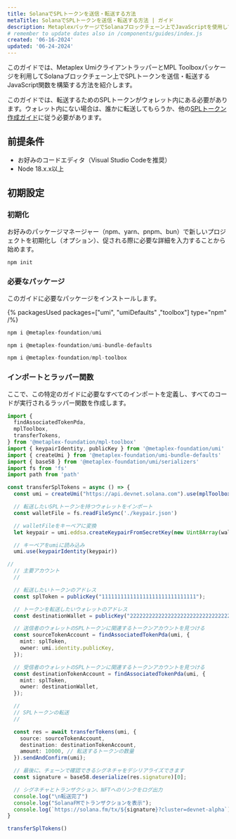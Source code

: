 ```yaml
---
title: SolanaでSPLトークンを送信・転送する方法
metaTitle: SolanaでSPLトークンを送信・転送する方法 | ガイド
description: MetaplexパッケージでSolanaブロックチェーン上でJavaScriptを使用してSPLトークンを送信・転送する方法を学習します。
# remember to update dates also in /components/guides/index.js
created: '06-16-2024'
updated: '06-24-2024'
---
```


このガイドでは、Metaplex UmiクライアントラッパーとMPL Toolboxパッケージを利用してSolanaブロックチェーン上でSPLトークンを送信・転送するJavaScript関数を構築する方法を紹介します。

このガイドでは、転送するためのSPLトークンがウォレット内にある必要があります。ウォレット内にない場合は、誰かに転送してもらうか、他の[SPLトークン作成ガイド](/guides/javascript/how-to-create-an-spl-token-on-solana)に従う必要があります。

## 前提条件

- お好みのコードエディタ（Visual Studio Codeを推奨）
- Node 18.x.x以上

## 初期設定

### 初期化

お好みのパッケージマネージャー（npm、yarn、pnpm、bun）で新しいプロジェクトを初期化し（オプション）、促される際に必要な詳細を入力することから始めます。

```js
npm init
```

### 必要なパッケージ

このガイドに必要なパッケージをインストールします。

{% packagesUsed packages=["umi", "umiDefaults" ,"toolbox"] type="npm" /%}

```js
npm i @metaplex-foundation/umi
```

```js
npm i @metaplex-foundation/umi-bundle-defaults
```

```js
npm i @metaplex-foundation/mpl-toolbox
```

### インポートとラッパー関数

ここで、この特定のガイドに必要なすべてのインポートを定義し、すべてのコードが実行されるラッパー関数を作成します。

```ts
import {
  findAssociatedTokenPda,
  mplToolbox,
  transferTokens,
} from '@metaplex-foundation/mpl-toolbox'
import { keypairIdentity, publicKey } from '@metaplex-foundation/umi'
import { createUmi } from '@metaplex-foundation/umi-bundle-defaults'
import { base58 } from '@metaplex-foundation/umi/serializers'
import fs from 'fs'
import path from 'path'

const transferSplTokens = async () => {
  const umi = createUmi("https://api.devnet.solana.com").use(mplToolbox())

  // 転送したいSPLトークンを持つウォレットをインポート
  const walletFile = fs.readFileSync('./keypair.json')

  // walletFileをキーペアに変換
  let keypair = umi.eddsa.createKeypairFromSecretKey(new Uint8Array(walletFile))

  // キーペアをumiに読み込み
  umi.use(keypairIdentity(keypair))

//
  // 主要アカウント
  //

  // 転送したいトークンのアドレス
  const splToken = publicKey("111111111111111111111111111111");

  // トークンを転送したいウォレットのアドレス
  const destinationWallet = publicKey("22222222222222222222222222222222");

  // 送信者のウォレットのSPLトークンに関連するトークンアカウントを見つける
  const sourceTokenAccount = findAssociatedTokenPda(umi, {
    mint: splToken,
    owner: umi.identity.publicKey,
  });

  // 受信者のウォレットのSPLトークンに関連するトークンアカウントを見つける
  const destinationTokenAccount = findAssociatedTokenPda(umi, {
    mint: splToken,
    owner: destinationWallet,
  });

  //
  // SPLトークンの転送
  //

  const res = await transferTokens(umi, {
    source: sourceTokenAccount,
    destination: destinationTokenAccount,
    amount: 10000, // 転送するトークンの数量
  }).sendAndConfirm(umi);

  // 最後に、チェーンで確認できるシグネチャをデシリアライズできます
  const signature = base58.deserialize(res.signature)[0];

  // シグネチャとトランザクション、NFTへのリンクをログ出力
  console.log("\n転送完了")
  console.log("SolanaFMでトランザクションを表示");
  console.log(`https://solana.fm/tx/${signature}?cluster=devnet-alpha`);
}

transferSplTokens()
```